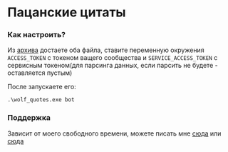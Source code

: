 # Пацанские цитаты

### Как настроить?
Из [архива](https://github.com/DuckerMan/wolf_quotes/releases) достаете оба файла, ставите переменную окружения `ACCESS_TOKEN` с токеном ващего сообщества и `SERVICE_ACCESS_TOKEN` с сервисным токеном(для парсинга данных, если парсить не будете - оставляется пустым)

После запускаете его:
```
.\wolf_quotes.exe bot
```


### Поддержка
Зависит от моего свободного времени, можете писать мне [сюда](https://vk.me/DuckerManIt) или [сюда](https://t.me/DuckerMan)